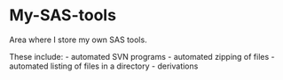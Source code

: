 # My-SAS-tools
Area where I store my own SAS tools.

These include:
    - automated SVN programs
    - automated zipping of files
    - automated listing of files in a directory
    - derivations
